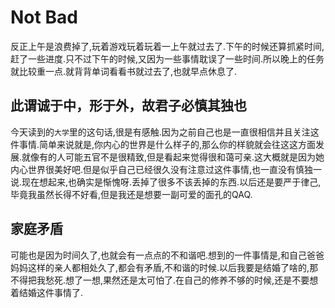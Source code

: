 # Not Bad

反正上午是浪费掉了,玩着游戏玩着玩着一上午就过去了.下午的时候还算抓紧时间,赶了一些进度.只不过下午的时候,又因为一些事情耽误了一些时间.所以晚上的任务就比较重一点.就背背单词看看书就过去了,也就早点休息了.

## 此谓诚于中，形于外，故君子必慎其独也

今天读到的`大学`里的这句话,很是有感触.因为之前自己也是一直很相信并且关注这件事情.简单来说就是,你内心的世界是什么样子的,那么你的样貌就会往这这方面发展.就像有的人可能五官不是很精致,但是看起来觉得很和蔼可亲.这大概就是因为她内心世界很美好吧.但是似乎自己已经很久没有注意过这件事情,也一直没有慎独一说.现在想起来,也确实是惭愧呀.丢掉了很多不该丢掉的东西.以后还是要严于律己,毕竟我虽然长得不好看,但是我还是想要一副可爱的面孔的QAQ.

## 家庭矛盾

可能也是因为时间久了,也就会有一点点的不和谐吧.想到的一件事情是,和自己爸爸妈妈这样的亲人都相处久了,都会有矛盾,不和谐的时候.以后我要是结婚了啥的,那不得把我愁死.想了一想,果然还是太可怕了.在自己的修养不够的时候,还是不要想着结婚这件事情了.

